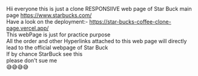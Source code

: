 Hii everyone this is just a clone RESPONSIIVE web page of Star Buck main page https://www.starbucks.com/
<br>
Have a look on the deployment:- https://star-bucks-coffee-clone-page.vercel.app/
<br>
This webPage is just for practice purpose
<br>
All the order and other Hyperlinks attached to this web page will directly lead to the official webpage of Star Buck
<br>
If by chance StarBuck see this 
<br>
please don't sue me
<br>
😅😅😅😅
